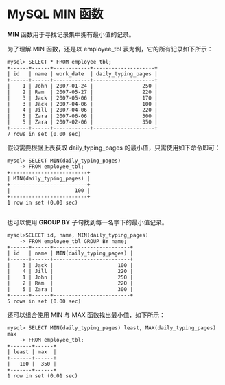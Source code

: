 # MySQL MIN 函数

**MIN** 函数用于寻找记录集中拥有最小值的记录。  

为了理解 MIN 函数，还是以 employee_tbl 表为例，它的所有记录如下所示：   

```
mysql> SELECT * FROM employee_tbl;
+------+------+------------+--------------------+
| id   | name | work_date  | daily_typing_pages |
+------+------+------------+--------------------+
|    1 | John | 2007-01-24 |                250 |
|    2 | Ram  | 2007-05-27 |                220 |
|    3 | Jack | 2007-05-06 |                170 |
|    3 | Jack | 2007-04-06 |                100 |
|    4 | Jill | 2007-04-06 |                220 |
|    5 | Zara | 2007-06-06 |                300 |
|    5 | Zara | 2007-02-06 |                350 |
+------+------+------------+--------------------+
7 rows in set (0.00 sec)

```   

假设需要根据上表获取 daily_typing_pages 的最小值，只需使用如下命令即可：   

```
mysql> SELECT MIN(daily_typing_pages)
    -> FROM employee_tbl;
+-------------------------+
| MIN(daily_typing_pages) |
+-------------------------+
|                     100 |
+-------------------------+
1 row in set (0.00 sec)


```   


也可以使用 **GROUP BY** 子句找到每一名字下的最小值记录。  

```
mysql>SELECT id, name, MIN(daily_typing_pages)
    -> FROM employee_tbl GROUP BY name;
+------+------+-------------------------+
| id   | name | MIN(daily_typing_pages) |
+------+------+-------------------------+
|    3 | Jack |                     100 |
|    4 | Jill |                     220 |
|    1 | John |                     250 |
|    2 | Ram  |                     220 |
|    5 | Zara |                     300 |
+------+------+-------------------------+
5 rows in set (0.00 sec)

```   


还可以组合使用	MIN 与 MAX 函数找出最小值，如下所示：   

```
mysql> SELECT MIN(daily_typing_pages) least, MAX(daily_typing_pages) max
    -> FROM employee_tbl;
+-------+------+
| least | max  |
+-------+------+
|   100 |  350 |
+-------+------+
1 row in set (0.01 sec)
```   


